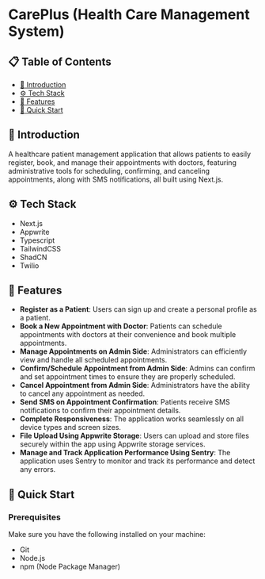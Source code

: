 # CarePlus (Health Care Management System)

## 📋 Table of Contents

- [🤖 Introduction](#-introduction)
- [⚙️ Tech Stack](#️-tech-stack)
- [🔋 Features](#-features)
- [🤸 Quick Start](#-quick-start)

## 🤖 Introduction

A healthcare patient management application that allows patients to easily register, book, and manage their appointments with doctors, featuring administrative tools for scheduling, confirming, and canceling appointments, along with SMS notifications, all built using Next.js.

## ⚙️ Tech Stack

- Next.js
- Appwrite
- Typescript
- TailwindCSS
- ShadCN
- Twilio

## 🔋 Features

- **Register as a Patient**: Users can sign up and create a personal profile as a patient.
- **Book a New Appointment with Doctor**: Patients can schedule appointments with doctors at their convenience and book multiple appointments.
- **Manage Appointments on Admin Side**: Administrators can efficiently view and handle all scheduled appointments.
- **Confirm/Schedule Appointment from Admin Side**: Admins can confirm and set appointment times to ensure they are properly scheduled.
- **Cancel Appointment from Admin Side**: Administrators have the ability to cancel any appointment as needed.
- **Send SMS on Appointment Confirmation**: Patients receive SMS notifications to confirm their appointment details.
- **Complete Responsiveness**: The application works seamlessly on all device types and screen sizes.
- **File Upload Using Appwrite Storage**: Users can upload and store files securely within the app using Appwrite storage services.
- **Manage and Track Application Performance Using Sentry**: The application uses Sentry to monitor and track its performance and detect any errors.

## 🤸 Quick Start

### Prerequisites

Make sure you have the following installed on your machine:

- Git
- Node.js
- npm (Node Package Manager)
